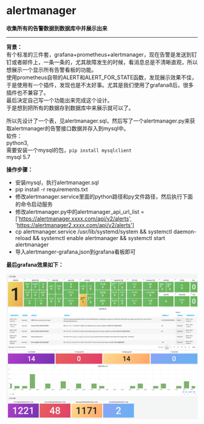 # alertmanager
**收集所有的告警数据到数据库中并展示出来**

------------


**背景：**<br/>
有个标准的三件套，grafana+prometheus+alertmanager，现在告警是发送到钉钉或者邮件上，一条一条的，尤其故障发生的时候，看消息总是不清晰直观，所以想展示一个显示所有告警看板的功能。<br/>
使用prometheus自带的ALERT和ALERT_FOR_STATE函数，发现展示效果不佳，于是使用有一个插件，发现也是不太好事。尤其是我们使用了grafana8后，很多插件也不兼容了。<br/>
最后决定自己写一个功能出来完成这个设计。<br/>
于是想到把所有的数据存到数据库中来展示就可以了。<br/>

所以先设计了一个表，见alertmanager.sql，然后写了一个alertmanager.py来获取alertmanager的告警接口数据并存入到mysql中。<br/>
软件：<br/>
python3,<br/>
需要安装一个mysql的包，`pip install mysqlclient`<br/>
mysql 5.7<br/>

**操作步骤：**<br/>
- 安装mysql，执行alertmanager.sql
- pip install -r requirements.txt
- 修改alertmanager.service里面的python路径和py文件路径，然后执行下面的命令启动服务
- 修改alertmanager.py中的alertmanager_api_url_list = ['https://alertmanager.xxxx.com/api/v2/alerts', 'https://alertmanager2.xxxx.com/api/v2/alerts']
- cp alertmanager.service /usr/lib/systemd/system && systemctl daemon-reload  && systemctl enable alertmanager && systemctl start alertmanager
- 导入alertmanger-grafana,json到grafana看板即可

**最后grafana效果如下：**<br/>
<p align="center">
<img src="/dashboard.png"  width=1024 />
</p>
